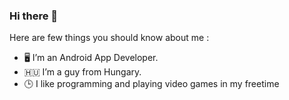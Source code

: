 ### Hi there 👋

Here are few things you should know about me :

- 🖥 I’m an Android App Developer.
- 🇭🇺 I’m a guy from Hungary.
- 🕒 I like programming and playing video games in my freetime
